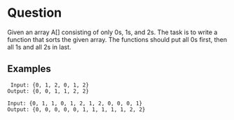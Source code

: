 # Question

Given an array A[] consisting of only 0s, 1s, and 2s. The task is to write a function that sorts the given array. The functions should put all 0s first, then all 1s and all 2s in last.
## Examples
```
 Input: {0, 1, 2, 0, 1, 2}
Output: {0, 0, 1, 1, 2, 2}

Input: {0, 1, 1, 0, 1, 2, 1, 2, 0, 0, 0, 1}
Output: {0, 0, 0, 0, 0, 1, 1, 1, 1, 1, 2, 2}
```